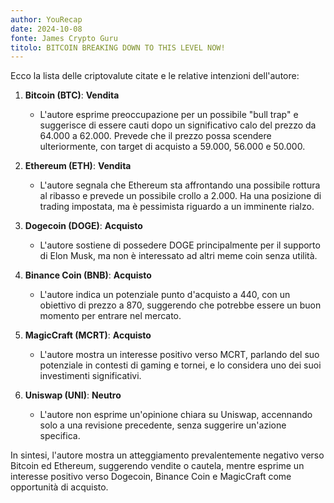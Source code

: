 ```yaml
---
author: YouRecap
date: 2024-10-08
fonte: James Crypto Guru
titolo: BITCOIN BREAKING DOWN TO THIS LEVEL NOW!
---
```


Ecco la lista delle criptovalute citate e le relative intenzioni dell'autore:

1. **Bitcoin (BTC)**: **Vendita**
   - L'autore esprime preoccupazione per un possibile "bull trap" e suggerisce di essere cauti dopo un significativo calo del prezzo da 64.000 a 62.000. Prevede che il prezzo possa scendere ulteriormente, con target di acquisto a 59.000, 56.000 e 50.000.

2. **Ethereum (ETH)**: **Vendita**
   - L'autore segnala che Ethereum sta affrontando una possibile rottura al ribasso e prevede un possibile crollo a 2.000. Ha una posizione di trading impostata, ma è pessimista riguardo a un imminente rialzo.

3. **Dogecoin (DOGE)**: **Acquisto**
   - L'autore sostiene di possedere DOGE principalmente per il supporto di Elon Musk, ma non è interessato ad altri meme coin senza utilità.

4. **Binance Coin (BNB)**: **Acquisto**
   - L'autore indica un potenziale punto d'acquisto a 440, con un obiettivo di prezzo a 870, suggerendo che potrebbe essere un buon momento per entrare nel mercato.

5. **MagicCraft (MCRT)**: **Acquisto**
   - L'autore mostra un interesse positivo verso MCRT, parlando del suo potenziale in contesti di gaming e tornei, e lo considera uno dei suoi investimenti significativi.

6. **Uniswap (UNI)**: **Neutro**
   - L'autore non esprime un'opinione chiara su Uniswap, accennando solo a una revisione precedente, senza suggerire un'azione specifica.

In sintesi, l'autore mostra un atteggiamento prevalentemente negativo verso Bitcoin ed Ethereum, suggerendo vendite o cautela, mentre esprime un interesse positivo verso Dogecoin, Binance Coin e MagicCraft come opportunità di acquisto.
